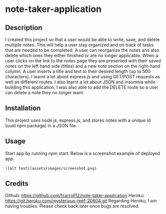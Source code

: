 # note-taker-application

## Description

I created this project so that a user would be able to write, save, and delete multiple notes. This will help a user stay organized and on track of tasks that are needed to be completed. A user can reorganize the notes and also delete which ones they either finished or are no longer applicable. When a user clicks on the link to the notes page they are presented with their saved notes on the left hand side (titles) and a new note section on the right-hand column. A user inserts a title and text to their desired length (up to 500 characters). I learnt a lot about express.js and using GET/POST requests as well as different routes. I also learnt a lot about JSON and insomnia while building this application. I was also able to add the DELETE route so a user can delete a note they no longer want.

## Installation

This project uses node.js, express.js, and stores notes with a unique id (uuid npm package) in a JSON file.

## Usage

Start app by running npm start.
Below is a screenshot example of deployed app.

    ![alt text](assets/images/screenshot.png)

## Credits

Github: https://github.com/fcarroll12/note-taker-application
Heroku: https://git.heroku.com/mysterious-reef-20604.git
Regarding Heroku, I am having troubles. Please check back later once bugs are resolved.
